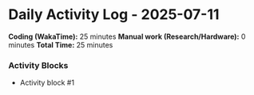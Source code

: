 # Daily Activity Log - 2025-07-11

**Coding (WakaTime):** 25 minutes
**Manual work (Research/Hardware):** 0 minutes
**Total Time:** 25 minutes

### Activity Blocks
- Activity block #1
